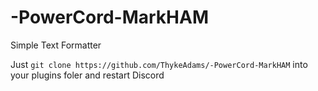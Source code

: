# -PowerCord-MarkHAM
Simple Text Formatter

Just `git clone https://github.com/ThykeAdams/-PowerCord-MarkHAM` into your plugins foler and restart Discord
